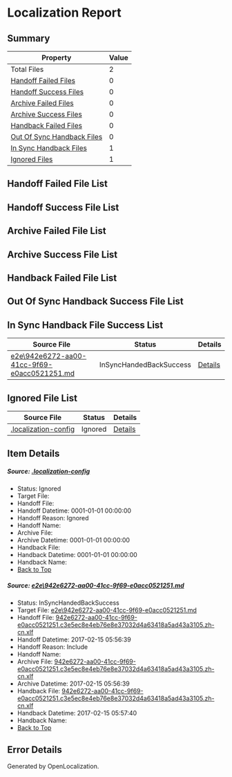 # <a name='report-top'></a> Localization Report

## Summary
 Property | Value 
 -------- | ----- 
 Total Files | 2
[ Handoff Failed Files ](#handoff-failed-list)| 0
[ Handoff Success Files ](#handoff-success-list)| 0
[ Archive Failed Files ](#archive-failed-list)| 0
[ Archive Success Files ](#archive-success-list)| 0
[ Handback Failed Files ](#handback-failed-list)| 0
[ Out Of Sync Handback Files ](#outofsync-handback-success-list)| 0
[ In Sync Handback Files ](#insync-handback-success-list)| 1
[ Ignored Files ](#ignored-list)| 1

## <a name='handoff-failed-list'></a> Handoff Failed File List

## <a name='handoff-success-list'></a> Handoff Success File List

## <a name='archive-failed-list'></a> Archive Failed File List

## <a name='archive-success-list'></a> Archive Success File List

## <a name='handback-failed-list'></a> Handback Failed File List

## <a name='outofsync-handback-success-list'></a> Out Of Sync Handback Success File List

## <a name='insync-handback-success-list'></a> In Sync Handback File Success List
 Source File | Status | Details 
 ----------- | ------ | ------- 
 [e2e\942e6272-aa00-41cc-9f69-e0acc0521251.md](https://github.com/OpenLocalizationTestOrg/ol-test0/blob/4f0bcd3c205f0d44f6a373e02ac11ad6cc6d977b/e2e/942e6272-aa00-41cc-9f69-e0acc0521251.md) | InSyncHandedBackSuccess | [Details](#31d81009f732c6119a34db27061195b475b655311)

## <a name='ignored-list'></a> Ignored File List
 Source File | Status | Details 
 ----------- | ------ | ------- 
 [.localization-config](https://github.com/OpenLocalizationTestOrg/ol-test0/blob/4f0bcd3c205f0d44f6a373e02ac11ad6cc6d977b/.localization-config) | Ignored | [Details](#cb0632cf59c1387fc1742bfb9fa3c47f87e2e5c90)

## Item Details
##### <a name='cb0632cf59c1387fc1742bfb9fa3c47f87e2e5c90'></a> Source: [.localization-config](https://github.com/OpenLocalizationTestOrg/ol-test0/blob/4f0bcd3c205f0d44f6a373e02ac11ad6cc6d977b/.localization-config)
* Status: Ignored
* Target File: 
* Handoff File: 
* Handoff Datetime: 0001-01-01 00:00:00
* Handoff Reason: Ignored
* Handoff Name: 
* Archive File: 
* Archive Datetime: 0001-01-01 00:00:00
* Handback File: 
* Handback Datetime: 0001-01-01 00:00:00
* Handback Name: 
* [Back to Top](#report-top)

##### <a name='31d81009f732c6119a34db27061195b475b655311'></a> Source: [e2e\942e6272-aa00-41cc-9f69-e0acc0521251.md](https://github.com/OpenLocalizationTestOrg/ol-test0/blob/4f0bcd3c205f0d44f6a373e02ac11ad6cc6d977b/e2e/942e6272-aa00-41cc-9f69-e0acc0521251.md)
* Status: InSyncHandedBackSuccess
* Target File: [e2e\942e6272-aa00-41cc-9f69-e0acc0521251.md](https://github.com/OpenLocalizationTestOrg/ol-test0-zhcn/blob/3637668402a277124c19b4bf19c6427fb8b12a01/e2e/942e6272-aa00-41cc-9f69-e0acc0521251.md)
* Handoff File: [942e6272-aa00-41cc-9f69-e0acc0521251.c3e5ec8e4eb76e8e37032d4a63418a5ad43a3105.zh-cn.xlf](https://github.com/OpenLocalizationTestOrg/ol-test0-handoff/blob/1948ff3c4cdc36f6d9cc11c36ffeed0a85daf25d/ol-handoff/OpenLocalizationTestOrg/ol-test0-zhcn/shujia/ht/942e6272-aa00-41cc-9f69-e0acc0521251.c3e5ec8e4eb76e8e37032d4a63418a5ad43a3105.zh-cn.xlf)
* Handoff Datetime: 2017-02-15 05:56:39
* Handoff Reason: Include
* Handoff Name: 
* Archive File: [942e6272-aa00-41cc-9f69-e0acc0521251.c3e5ec8e4eb76e8e37032d4a63418a5ad43a3105.zh-cn.xlf](https://github.com/OpenLocalizationTestOrg/ol-test0-handoff/blob/2b930e8748dace919c3d1c7c42cfad8e65ae5b8a/ol-archive/OpenLocalizationTestOrg/ol-test0-zhcn/shujia/ht/942e6272-aa00-41cc-9f69-e0acc0521251.c3e5ec8e4eb76e8e37032d4a63418a5ad43a3105.zh-cn.xlf)
* Archive Datetime: 2017-02-15 05:56:39
* Handback File: [942e6272-aa00-41cc-9f69-e0acc0521251.c3e5ec8e4eb76e8e37032d4a63418a5ad43a3105.zh-cn.xlf](https://github.com/OpenLocalizationTestOrg/ol-test0-handback/blob/a93c7ffe6fad20bade06e17e4d4af9a46536096e/ol-handback/OpenLocalizationTestOrg/ol-test0-zhcn/shujia/ht/942e6272-aa00-41cc-9f69-e0acc0521251.c3e5ec8e4eb76e8e37032d4a63418a5ad43a3105.zh-cn.xlf)
* Handback Datetime: 2017-02-15 05:57:40
* Handback Name: 
* [Back to Top](#report-top)


## Error Details

Generated by OpenLocalization.
